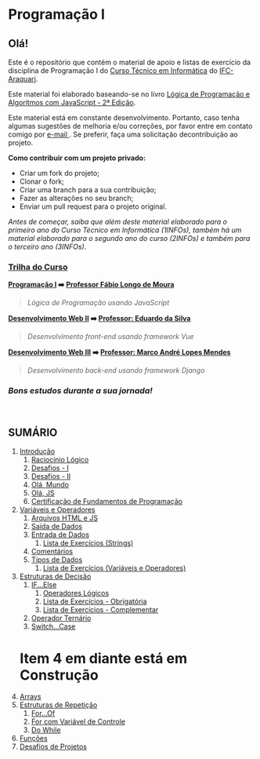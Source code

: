 # **Programação I**

## **Olá!**

Este é o repositório que contém o material de apoio e listas de exercício da disciplina de Programação I do [Curso Técnico em Informática](https://informatica.araquari.ifc.edu.br/) do [IFC-Araquari](http://araquari.ifc.edu.br).

Este material foi elaborado baseando-se no livro [Lógica de Programação e Algoritmos com JavaScript - 2ª Edição](https://www.amazon.com.br/L%C3%B3gica-Programa%C3%A7%C3%A3o-Algoritmos-com-JavaScript/dp/6586057906).

Este material está em constante desenvolvimento. Portanto, caso tenha algumas sugestões de melhoria e/ou correções, por favor entre em contato comigo por [e-mail ](mailto:fabio.moura@ifc.edu.br). Se preferir, faça uma solicitação decontribuição ao projeto.

**Como contribuir com um projeto privado:**

- Criar um fork do projeto;
- Clonar o fork;
- Criar uma branch para a sua contribuição;
- Fazer as alterações no seu branch;
- Enviar um pull request para o projeto original.

_Antes de começar, saiba que além deste material elaborado para o primeiro ano do Curso Técnico em Informática (1INFOs), também há um material elaborado para o segundo ano do curso (2INFOs) e também para o terceiro ano (3INFOs)._

### **<u>Trilha do Curso</u>**

**[Programação I](https://github.com/ldmfabio/Programacao) :arrow_right: [Professor Fábio Longo de Moura](https://github.com/ldmfabio)**

> _Lógica de Programação usando JavaScript_

**[Desenvolvimento Web II](https://eduardo-da-silva.github.io/aula-desenvolvimento-web/) :arrow_right: [Professor: Eduardo da Silva](https://github.com/eduardo-da-silva)**

> _Desenvolvimento front-end usando framework Vue_

**[Desenvolvimento Web III](https://github.com/marrcandre/django-drf-tutorial) :arrow_right: [Professor: Marco André Lopes Mendes](https://github.com/marrcandre/)**

> _Desenvolvimento back-end usando framework Django_

### **_Bons estudos durante a sua jornada!_**

<br>

## **SUMÁRIO**

1. [Introdução](01_introducao/README.md)
   1. [Raciocínio Lógico](01_introducao/01_01_raciocionio_logico/README.md)
   2. [Desafios - I](01_introducao/01_02_desafios/README.md)
   3. [Desafios - II](01_introducao/01_03_desafios/README.md)
   4. [Olá, Mundo](01_introducao/01_04_transicao/README.md)
   5. [Olá, JS](01_introducao/01_05_ola_js/README.md)
   6. [Certificação de Fundamentos de Programação](01_introducao/01_06_certificacao_fundamentos/README.md)
2. [Variáveis e Operadores](02_variaveis_e_operadores/README.md)
   1. [Arquivos HTML e JS](02_variaveis_e_operadores/02_01_arquivo_html_js/README.md)
   2. [Saída de Dados](02_variaveis_e_operadores/02_02_saida_de_dados/README.md)
   3. [Entrada de Dados](02_variaveis_e_operadores/02_03_entrada_de_dados/README.md)
      1. [Lista de Exercícios (Strings)](02_variaveis_e_operadores/02_03_entrada_de_dados/02_03_01_listaExercicios/README.md)
   4. [Comentários](02_variaveis_e_operadores/02_04_comentarios/README.md)
   5. [Tipos de Dados](02_variaveis_e_operadores/02_05_tipos_de_dados/README.md)
      1. [Lista de Exercícios (Variáveis e Operadores)](02_variaveis_e_operadores/02_05_tipos_de_dados/02_05_02_listaExercicios_2/README.md)
3. [Estruturas de Decisão](03_estruturas_de_decisao/README.md)
   1. [IF...Else](03_estruturas_de_decisao/03_01_if_else/README.md)
      1. [Operadores Lógicos](03_estruturas_de_decisao/03_01_if_else/03_01_01_opLogicos/README.md)
      2. [Lista de Exercícios - Obrigatória](03_estruturas_de_decisao/03_01_if_else/03_01_02_listaExercicios/README.md)
      3. [Lista de Exercícios - Complementar](03_estruturas_de_decisao/03_01_if_else/03_01_02_listaExercicios_2/README.md)
   2. [Operador Ternário](03_estruturas_de_decisao/03_02_operador_ternario/README.md)
   3. [Switch...Case](03_estruturas_de_decisao/03_03_switch_case/README.md)
   # Item 4 em diante está em Construção
4. [Arrays](04_arrays/README.md)
5. [Estruturas de Repetição](05_estruturas_de_repeticao/README.md)
   1. [For...Of]()
   2. [For com Variável de Controle]()
   3. [Do While]()
6. [Funções](06_funcoes/README.md)
7. [Desafios de Projetos]()
